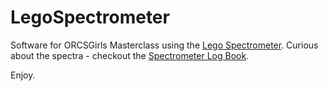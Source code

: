 # LegoSpectrometer

Software for ORCSGirls Masterclass using the <a href="https://publiclab.org/wiki/lego-spectrometer">Lego Spectrometer</a>. Curious about the spectra - checkout the <a href="https://tproffen.github.io/LegoSpectrometer/">Spectrometer Log Book</a>.

Enjoy.
